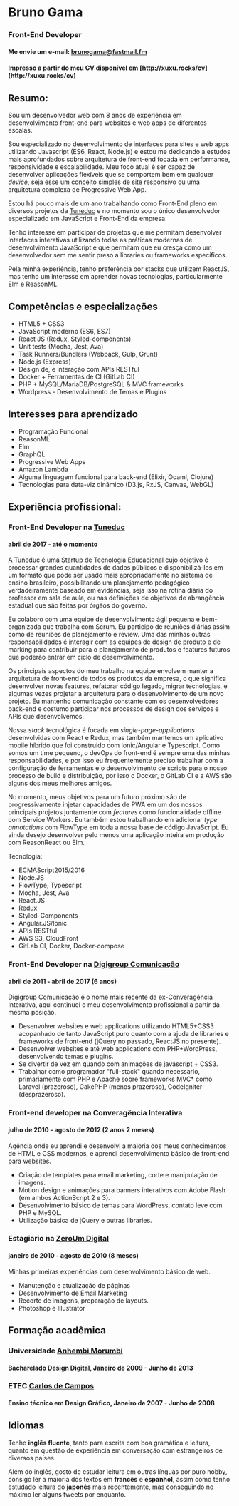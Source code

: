 <!--
title: Bruno Gama - Curriculum Vitae
author: Bruno Gama
date: February 24, 2017
updated: February 24, 2017
printable: 1
bodyClass: justified-text cv
-->

**Bruno <span class="blue-text">Gama</span>**
=============================================

### <span class="blue-text">**Front-End**</span> Developer

#### Me envie um e-mail: [brunogama@fastmail.fm](mailto:brunogama@fastmail.fm)

<div class="print-only">
<h4>Impresso a partir do meu CV disponível em [http://xuxu.rocks/cv](http://xuxu.rocks/cv)</h4>
</div>

**<span class="blue-text">Resumo:</span>**
------------------------------------------

Sou um desenvolvedor web com 8 anos de experiência em desenvolvimento front-end
para websites e web apps de diferentes escalas.

Sou especializado no desenvolvimento de interfaces para sites e web apps
utilizando Javascript (ES6, React, Node.js) e estou me
dedicando a estudos mais aprofundados sobre arquitetura de front-end focada em
performance, responsividade e escalabilidade. Meu foco atual é ser capaz de
desenvolver aplicações flexíveis que se comportem bem em qualquer *device*,
seja esse um conceito simples de site responsivo ou uma arquitetura complexa de
Progressive Web App.

Estou há pouco mais de um ano trabalhando como Front-End pleno em diversos
projetos da [Tuneduc](http://tuneduc.com.br/) e no momento sou o único desenvolvedor
especializado em JavaScript e Front-End da empresa.

Tenho interesse em participar de projetos que me permitam desenvolver interfaces
interativas utilizando todas as práticas modernas de desenvolvimento JavaScript
e que permitam que eu cresça como um desenvolvedor sem me sentir preso a libraries
ou frameworks específicos.

Pela minha experiência, tenho preferência por stacks que utilizem ReactJS,
mas tenho um interesse em aprender novas tecnologias, particularmente Elm e ReasonML.

**Competências e <span class="blue-text">especializações</span>**
----------------------------------------------------------------
* HTML5 + CSS3
* JavaScript moderno (ES6, ES7)
* React JS (Redux, Styled-components)
* Unit tests (Mocha, Jest, Ava)
* Task Runners/Bundlers (Webpack, Gulp, Grunt)
* Node.js (Express)
* Design de, e interação com APIs RESTful
* Docker + Ferramentas de CI (GitLab CI)
* PHP + MySQL/MariaDB/PostgreSQL & MVC frameworks
* Wordpress - Desenvolvimento de Temas e Plugins

**Interesses para <span class="blue-text">aprendizado</span>**
----------------------------------------------------------------
* Programação Funcional
* ReasonML
* Elm
* GraphQL
* Progressive Web Apps
* Amazon Lambda
* Alguma linguagem funcional para back-end (Elixir, Ocaml, Clojure)
* Tecnologias para data-viz dinâmico (D3.js, RxJS, Canvas, WebGL)

**Experiência <span class="blue-text">profissional:</span>**
------------------------------------------------------------

### Front-End Developer na **[Tuneduc](http://tuneduc.com.br/)**

#### abril de 2017  -  até o momento

A Tuneduc é uma Startup de Tecnologia Educacional cujo objetivo é processar
grandes quantidades de dados públicos e disponibilizá-los em um formato que pode
ser usado mais apropriadamente no sistema de ensino brasileiro, possibilitando
um planejamento pedagógico verdadeiramente baseado em evidências, seja isso na
rotina diária do professor em sala de aula, ou nas definições de objetivos de
abrangência estadual que são feitas por órgãos do governo.

Eu colaboro com uma equipe de desenvolvimento ágil pequena e bem-organizada que
trabalha com Scrum. Eu participo de reuniões diárias assim como de reuniões de
planejamento e review. Uma das minhas outras responsabilidades é interagir com
as equipes de design de produto e de marking para contribuir para o planejamento
de produtos e features futuros que poderão entrar em ciclo de desenvolvimento.

Os principais aspectos do meu trabalho na equipe envolvem manter a arquitetura
de front-end de todos os produtos da empresa, o que significa desenvolver novas
features, refatorar código legado, migrar tecnologias, e algumas vezes projetar
a arquitetura para o desenvolvimento de um novo projeto. Eu mantenho comunicação
constante com os desenvolvedores back-end e costumo participar nos processos de
design dos serviços e APIs que desenvolvemos.

Nossa _stack_ tecnológica é focada em _single-page-applications_ desenvolvidas com
React e Redux, mas também mantemos um aplicativo mobile híbrido que foi
construido com Ionic/Angular e Typescript. Como somos um time pequeno, o devOps
do front-end é sempre uma das minhas responsabilidades, e por isso eu
frequentemente preciso trabalhar com a configuração de ferramentas e o
desenvolvimento de scripts para o nosso processo de build e distribuição, por
isso o Docker, o GitLab CI e a AWS são alguns dos meus melhores amigos.

No momento, meus objetivos para um futuro próximo são de progressivamente
injetar capacidades de PWA em um dos nossos principais projetos juntamente com
_features_ como funcionalidade offline com Service Workers. Eu também estou
trabalhando em adicionar _type annotations_ com FlowType em toda a nossa base de
código JavaScript. Eu ainda desejo desenvolver pelo menos uma aplicação inteira
em produção com ReasonReact ou Elm.

Tecnologia: 
* ECMAScript2015/2016
* Node.JS
* FlowType, Typescript
* Mocha, Jest, Ava
* React.JS
* Redux
* Styled-Components
* Angular.JS/Ionic
* APIs RESTful
* AWS S3, CloudFront
* GitLab CI, Docker, Docker-compose

### Front-End Developer na **[Digigroup Comunicação](http://digigroup.com.br/)**

#### abril de 2011  -  abril de 2017 (6 anos)

Digigroup Comunicação é o nome mais recente da ex-Converagência Interativa, aqui continuei o meu desenvolvimento profissional a partir da mesma posição.
* Desenvolver websites e web applications utilizando HTML5+CSS3 acopanhado de tanto JavaScript puro quanto com a ajuda de libraries e frameworks de front-end (jQuery no passado, ReactJS no presente).
* Desenvolver websites e até web applications com PHP+WordPress, desenvolvendo temas e plugins.
* Se divertir de vez em quando com animações de javascript + CSS3.
* Trabalhar como programador "full-stack" quando necessario, primariamente com PHP e Apache sobre frameworks MVC* como Laravel (prazeroso), CakePHP (menos prazeroso), CodeIgniter (desprazeroso).


### Front-end developer  na <span class="yellow-text">**Converagência Interativa**</span>

#### julho de 2010  -  agosto de 2012  (2 anos 2 meses)

Agência onde eu aprendi e desenvolvi a maioria dos meus conhecimentos de HTML e CSS modernos, e aprendi desenvolvimento básico de front-end para websites.
* Criação de templates para email marketing, corte e manipulação de imagens.
* Motion design e animações para banners interativos com Adobe Flash (em ambos ActionScript 2 e 3).
* Desenvolvimento básico de temas para WordPress, contato leve com PHP e MySQL.
* Utilização básica de jQuery e outras libraries.

### Estagiario  na **[ZeroUm Digital](http://www.zeroum.com.br/)**

#### janeiro de 2010  -  agosto de 2010 (8 meses)

Minhas primeiras experiências com desenvolvimento básico de web.
* Manutenção e atualização de páginas
* Desenvolvimento de Email Marketing
* Recorte de imagens, preparação de layouts.
* Photoshop e Illustrator

**Formação <span class="blue-text">acadêmica</span>**
-----------------------------------------------------

### Universidade **[Anhembi Morumbi](http://portal.anhembi.br/)**

#### Bacharelado Design Digital, Janeiro de 2009 - Junho de 2013

### ETEC **[Carlos de Campos](http://www.eteccarlosdecampos.com.br/)**

#### Ensino técnico em Design Gráfico, Janeiro de 2007 - Junho de 2008

**<span class="blue-text">Idiomas</span>**
------------------------------------------

Tenho <span class="yellow-text">**inglês fluente**</span>, tanto para escrita com boa gramática e leitura, quanto em questão de experiência em conversação com estrangeiros de diversos países.

Além do inglês, gosto de estudar leitura em outras línguas por puro hobby, consigo ler a maioria dos textos em <span class="yellow-text">**francês**</span> e <span class="yellow-text">**espanhol**</span>, assim como tenho estudado leitura do <span class="yellow-text">**japonês**</span> mais recentemente, mas conseguindo no máximo ler alguns tweets por enquanto.
